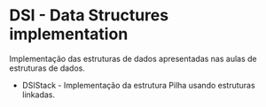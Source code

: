 # DSI - Data Structures implementation
Implementação das estruturas de dados apresentadas nas aulas de estruturas de dados.  

* DSIStack - Implementação da estrutura Pilha usando estruturas linkadas.  



